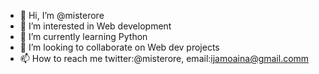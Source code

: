 - 👋 Hi, I’m @misterore
- 👀 I’m interested in Web development
- 🌱 I’m currently learning Python
- 💞️ I’m looking to collaborate on Web dev projects
- 📫 How to reach me twitter:@misterore, email:ijamoaina@gmail.comm

<!---
misterore/misterore is a ✨ special ✨ repository because its `README.md` (this file) appears on your GitHub profile.
You can click the Preview link to take a look at your changes.
--->
